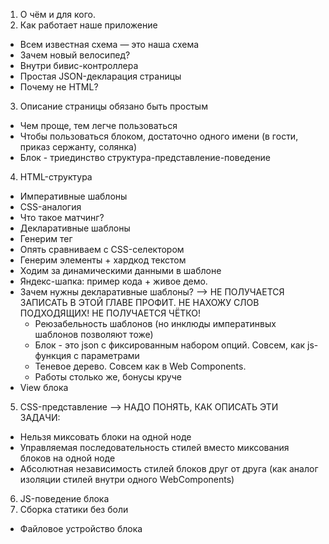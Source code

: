 1. О чём и для кого.
2. Как работает наше приложение
  * Всем известная схема — это наша схема
  * Зачем новый велосипед?
  * Внутри бивис-контроллера
  * Простая JSON-декларация страницы
  * Почему не HTML?
3. Описание страницы обязано быть простым
  * Чем проще, тем легче пользоваться
  * Чтобы пользоваться блоком, достаточно одного имени (в гости, приказ сержанту, солянка)
  * Блок - триединство структура-представление-поведение
4. HTML-структура
  * Императивные шаблоны
  * CSS-аналогия
  * Что такое матчинг?
  * Декларативные шаблоны
  * Генерим тег
  * Опять сравниваем с CSS-селектором
  * Генерим элементы + хардкод текстом
  * Ходим за динамическими данными в шаблоне
  * Яндекс-шапка: пример кода + живое демо.
  * Зачем нужны декларативные шаблоны? --> НЕ ПОЛУЧАЕТСЯ ЗАПИСАТЬ В ЭТОЙ ГЛАВЕ ПРОФИТ. НЕ НАХОЖУ СЛОВ ПОДХОДЯЩИХ! НЕ ПОЛУЧАЕТСЯ ЧЁТКО!
    * Реюзабельность шаблонов (но инклюды императинвых шаблонов позволяют тоже)
    * Блок - это json с фиксированным набором опций. Совсем, как js-функция с параметрами
    * Теневое дерево. Совсем как в Web Components.
    * Работы столько же, бонусы круче
  * View блока
5. CSS-представление --> НАДО ПОНЯТЬ, КАК ОПИСАТЬ ЭТИ ЗАДАЧИ:
  * Нельзя миксовать блоки на одной ноде
  * Управляемая последовательность стилей вместо миксования блоков на одной ноде
  * Абсолютная независимость стилей блоков друг от друга (как аналог изоляции стилей внутри одного WebComponents)
6. JS-поведение блока
7. Сборка статики без боли
  * Файловое устройство блока
